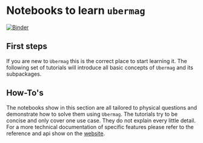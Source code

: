 # Notebooks to learn `ubermag`

[![Binder](https://mybinder.org/badge_logo.svg)](https://mybinder.org/v2/gh/ubermag/tutorials/latest)

## First steps

If you are new to `Ubermag` this is the correct place to start learning it.
The following set of tutorials will introduce all basic concepts of `Ubermag`
and its subpackages.

## How-To's

The notebooks show in this section are all tailored to physical questions and
demonstrate how to solve them using ``Ubermag``. The tutorials try to be concise
and only cover one use case. They do not explain every little detail. For a more
technical documentation of specific features please refer to the reference and
api show on the [website](https://ubermag.github.io).
